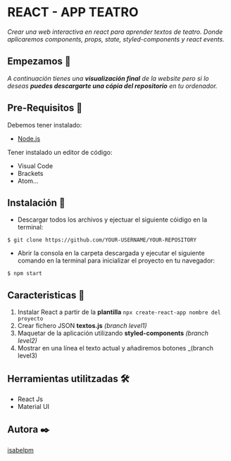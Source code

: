 # REACT - APP TEATRO

_Crear una web interactiva en react para aprender textos de teatro. Donde aplicaremos components, props, state, styled-components y react events._

## Empezamos 🚀

_A continuación tienes una **visualización final** de la website pero si lo deseas **puedes descargarte una cópia del repositorio** en tu ordenador._


## Pre-Requisitos 🔧

Debemos tener instalado:

* [Node.js](https://nodejs.org/en/download/)

Tener instalado un editor de código:

* Visual Code
* Brackets
* Atom...


## Instalación 🔧

* Descargar todos los archivos y ejectuar el siguiente cóidigo en la terminal:

```
$ git clone https://github.com/YOUR-USERNAME/YOUR-REPOSITORY
```

* Abrir la consola en la carpeta descargada y ejecutar el siguiente comando en la terminal para inicializar el proyecto en tu navegador:

```
$ npm start
```

## Caracteristicas 🔧

1. Instalar React a partir de la **plantilla** ```npx create-react-app nombre del proyecto```
2. Crear fichero JSON **textos.js** _(branch level1)_
3. Maquetar de la aplicación utilizando **styled-components** _(branch level2)_
4. Mostrar en una línea el texto actual y añadiremos botones _(branch level3)


## Herramientas utilitzadas 🛠️

* React Js
* Material UI


## Autora ✒️

[isabelpm](https://github.com/isabelpm)


